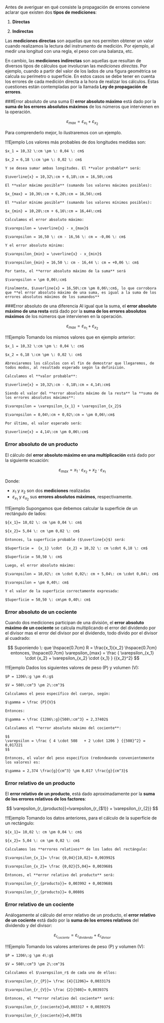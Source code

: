 Antes de averiguar en qué consiste la propagación de errores conviene aclarar que existen dos **tipos de mediciones**: 

1. **Directas**

2. **Indirectas**

Las **mediciones directas** son aquellas que nos permiten obtener un valor cuando realizamos la lectura del instrumento de medición. Por ejemplo, al medir una longitud con una regla, el peso con una balanza, etc. 

En cambio, las **mediciones indirectas** son aquellas que resultan de diversos tipos de cálculos que involucran las _mediciones directas_. Por ejemplo, cuando a partir del valor de los lados de una figura geométrica se calcula su perímetro o superficie. En estos casos se debe tener en cuenta los errores de cada medición directa a la hora de realizar los cálculos. Estas cuestiones están contempladas por la llamada **Ley de propagación de errores**. 

###Error absoluto de una suma
El **error absoluto máximo** está dado por la **suma de los errores absolutos máximos** de los números que intervienen en la operación. 

$$
\varepsilon_{max} = \varepsilon_{x_1} + \varepsilon_{x_2}
$$

Para comprenderlo mejor, lo ilustraremos con un ejemplo. 

!!!Ejemplo
	Los valores más probables de dos longitudes medidas son: 
	
	$x_1 = 10,32 \:cm \pm \: 0,04 \: cm$
	
	$x_2 = 6,18 \:cm \pm \: 0,02 \: cm$
	
	Y se desea sumar ambas longitudes. El **valor probable** será:
	
	$\overline{x} = 10,32\:cm + 6,18\:cm = 16,50\:cm$
	
	El **valor máximo posible** (sumando los valores máximos posibles): 
	
	$x_{max} = 10,36\:cm + 6,20\:cm = 16,56\:cm$

	El **valor mínimo posible** (sumando los valores mínimos posibles): 
	
	$x_{min} = 10,28\:cm + 6,16\:cm = 16,44\:cm$ 

	Calculamos el error absoluto máximo: 
	
	$\varepsilon = \overline{x} - x_{max}$
	
	$\varepsilon = 16,50 \: cm - 16,56 \: cm = -0,06 \: cm$

	Y el error absoluto mínimo: 
	
	$\varepsilon_{min} = \overline{x} - x_{min}$

	$\varepsilon_{min} = 16,50 \: cm - 16,44 \: cm = +0,06 \: cm$
	
	Por tanto, el **error absoluto máximo de la suma** será 

	$\varepsilon = \pm 0,06\:cm$

	Finalmente, $\overline{x} = 16,50\:cm \pm 0,06\:cm$, lo que corrobora que **el error absoluto máximo de una suma, es igual a la suma de los errores absolutos máximos de los sumandos**

###Error absoluto de una diferencia
Al igual que la suma, el **error absoluto máximo de una resta** está dado por la **suma de los errores absolutos máximos** de los números que intervienen en la operación. 

$$
\varepsilon_{max} = \varepsilon_{x_1} + \varepsilon_{x_2}
$$

!!!Ejemplo
	Tomando los mismos valores que en ejemplo anterior: 
	
	$x_1 = 10,32 \:cm \pm \: 0,04 \: cm$
	
	$x_2 = 6,18 \:cm \pm \: 0,02 \: cm$
	
	Abreviaremos los cálculos con el fin de demostrar que llegaremos, de todos modos, al resultado esperado según la definición. 

	Calculamos el **valor probable**:
	
	$\overline{x} = 10,32\:cm - 6,18\:cm = 4,14\:cm$
	
	Siendo el valor del **error absoluto máximo de la resta** la **suma de los errores absolutos máximos**: 

	$\varepsilon = \varepsilon_{x_1} + \varepsilon_{x_2}$ 

	$\varepsilon = 0,04\:cm + 0,02\:cm = \pm 0,06\:cm$
	
	Por último, el valor esperado será: 
	
	$\overline{x} = 4,14\:cm \pm 0,06\:cm$


### Error absoluto de un producto
El cálculo del **error absoluto máximo en una multiplicación** está dado por la siguiente ecuación: 

$$
\varepsilon_{max} = {x_1} \cdot \varepsilon_{x_2} + {x_2} \cdot \varepsilon_{x_1}
$$

Donde:
* ${x_1}$ y ${x_2}$ son dos **mediciones** realizadas 
* $\varepsilon_{x_1}$ y $\varepsilon_{x_2}$ sus **errores absolutos máximos**, respectivamente. 

!!!Ejemplo
	Supongamos que debemos calcular la superficie de un rectángulo de lados: 
	
	${x_1}= 10,02 \: cm \pm 0,04 \: cm$
	
	${x_2}= 5,04 \: cm \pm 0,02 \: cm$

	Entonces, la superficie probable ($\overline{x}$) será:
	
	$Superficie =  {x_1} \cdot  {x_2} = 10,32 \: cm \cdot 6,18 \: cm$
	
	$Superficie = 50,50 \: cm$
	
	Luego, el error absoluto máximo: 
	
	$\varepsilon = 10,02\: cm \cdot 0,02\: cm + 5,04\: cm \cdot 0,04\: cm$
	
	$\varepsilon = \pm 0,40\: cm$
	
	Y el valor de la superficie correctamente expresada:
	
	$Superficie = 50,50 \: cm\pm 0,40\: cm$

### Error absoluto de un cociente

Cuando dos mediciones participan de una división, el **error absoluto máximo de un cociente** se calcula multiplicando el error del dividendo por el divisor mas el error del divisor por el dividendo, todo divido por el divisor al cuadrado: 

$$
Suponiendo \: que \hspace{0.7cm} R = \frac{x_1}{x_2} \hspace{0.7cm} entonces, \hspace{0.7cm} \varepsilon_{max} = \frac { \varepsilon_{x_1} \cdot {x_2}   + \varepsilon_{x_2} \cdot {x_1}  } {{x_2}^2}
$$

!!!Ejemplo
	Dados los siguientes valores de peso (P) y volumen (V): 
	
	$P = 1206\:g \pm 4\:g$
	
	$V = 508\:cm^3 \pm 2\:cm^3$
	
	Calculamos el peso específico del cuerpo, según: 
	
	$\gamma = \frac {P}{V}$

	Entonces: 
	
	$\gamma = \frac {1206\:g}{508\:cm^3} = 2,37402$

	Calculamos el **error absoluto máximo del cociente**: 
	
	$$
	\varepsilon = \frac { 4 \cdot 508   + 2 \cdot 1206 } {{508}^2} = 0,017221
	$$
	
	Entonces, el valor del peso específico (redondeando convenientemente los valores) es:
	
	$\gamma = 2,374 \frac{g}{cm^3} \pm 0,017 \frac{g}{cm^3}$

### Error relativo de un producto
El **error relativo de un producto**, está dado aproximadamente por la **suma de los errores relativos de los factores**: 

$$
\varepsilon_{r_{producto}}=\varepsilon_{r_{$1}} + \varepsilon_{r_{2}}
$$

!!!Ejemplo
	Tomando los datos anteriores, para el cálculo de la superficie de un rectángulo: 

	${x_1}= 10,02 \: cm \pm 0,04 \: cm$
	
	${x_2}= 5,04 \: cm \pm 0,02 \: cm$
	
	Calculamos los **errores relativos** de los lados del rectángulo: 

	$\varepsilon_{x_1}= \frac {0,04}{10,02}= 0,003992$
	
	$\varepsilon_{x_2}= \frac {0,02}{5,04}= 0,003968$
	
	Entonces, el **error relativo del producto** será:
	
	$\varepsilon_{r_{producto}}= 0,003992 + 0,003968$
	
	$\varepsilon_{r_{producto}}= 0,0080$

### Error relativo de un cociente
Análogamente al cálculo del error relativo de un producto, el **error relativo de un cociente** está dado por la **suma de los errores relativos** del dividendo y del divisor:

$$
\varepsilon_{r_{cociente}}=\varepsilon_{r_{dividendo}} + \varepsilon_{r_{divisor}}
$$

!!!Ejemplo
	Tomando los valores anteriores de peso (P) y volumen (V): 

	$P = 1206\:g \pm 4\:g$

	$V = 508\:cm^3 \pm 2\:cm^3$
	
	Calculamos el $\varepsilon_r$ de cada uno de ellos: 

	$\varepsilon_{r_{P}}= \frac {4}{1206}= 0,003317$

	$\varepsilon_{r_{V}}= \frac {2}{508}= 0,003937$
	
	Entonces, el **error relativo del cociente** será:

	$\varepsilon_{r_{cociente}}=0,003317 + 0,003937$

	$\varepsilon_{r_{cociente}}=0,0073$